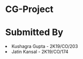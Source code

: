 # CG-Project

# Submitted By
  <li>
  Kushagra Gupta - 2K19/CO/203
  </li>
  <li>
  Jatin Kansal - 2K19/CO/174
  </li>

